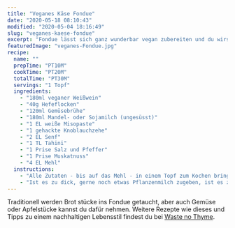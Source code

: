 ```yaml
---
title: "Veganes Käse Fondue"
date: "2020-05-18 08:10:43"
modified: "2020-05-04 18:16:49"
slug: "veganes-kaese-fondue"
excerpt: "Fondue lässt sich ganz wunderbar vegan zubereiten und du wirst sehen, es schmeckt herrlich käsig. "
featuredImage: "veganes-Fondue.jpg"
recipe:
  name: ""
  prepTime: "PT10M"
  cookTime: "PT20M"
  totalTime: "PT30M"
  servings: "1 Topf"
  ingredients:
    - "180ml veganer Weißwein"
    - "40g Hefeflocken"
    - "120ml Gemüsebrühe"
    - "180ml Mandel- oder Sojamilch (ungesüsst)"
    - "1 EL weiße Misopaste"
    - "1 gehackte Knoblauchzehe"
    - "2 EL Senf"
    - "1 TL Tahini"
    - "1 Prise Salz und Pfeffer"
    - "1 Prise Muskatnuss"
    - "4 EL Mehl"
  instructions:
    - "Alle Zutaten - bis auf das Mehl - in einem Topf zum Kochen bringen und etwa 5 Minuten kochen lassen. Anschließend das Mehl unterrühren (am besten mit einem Scheebesen) und warten, bis die Flüssigkeit eingedickt ist."
    - "Ist es zu dick, gerne noch etwas Pflanzenmilch zugeben, ist es zu flüssig, einfach noch ein bisschen mehr Mehl unterrühren."
---
```


Traditionell werden Brot stücke ins Fondue getaucht, aber auch Gemüse oder Apfelstücke kannst du dafür nehmen. Weitere Rezepte wie dieses und Tipps zu einem nachhaltigen Lebensstil findest du bei [Waste no Thyme](https://wastenothyme.com).